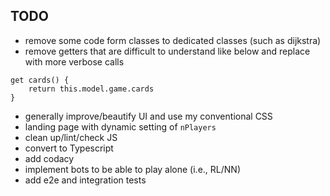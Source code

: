 ## TODO

- remove some code form classes to dedicated classes (such as dijkstra)
- remove getters that are difficult to understand like below and replace with more verbose calls 

```
get cards() {
    return this.model.game.cards
}
```

- generally improve/beautify UI and use my conventional CSS
- landing page with dynamic setting of `nPlayers`
- clean up/lint/check JS
- convert to Typescript
- add codacy
- implement bots to be able to play alone (i.e., RL/NN)
- add e2e and integration tests
